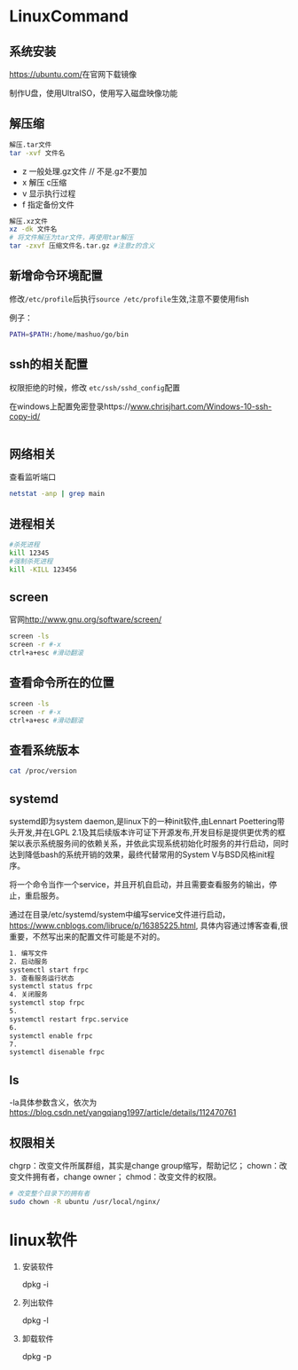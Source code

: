 # LinuxCommand

## 系统安装

<https://ubuntu.com/>在官网下载镜像

制作U盘，使用UltraISO，使用写入磁盘映像功能

## 解压缩

``` bash
解压.tar文件
tar -xvf 文件名
```

- z 一般处理.gz文件 // 不是.gz不要加
- x 解压 c压缩
- v 显示执行过程
- f 指定备份文件

``` bash
解压.xz文件
xz -dk 文件名
# 将文件解压为tar文件，再使用tar解压
tar -zxvf 压缩文件名.tar.gz #注意z的含义
```

## 新增命令环境配置

修改`/etc/profile`后执行`source /etc/profile`生效,注意不要使用fish

例子：

``` bash
PATH=$PATH:/home/mashuo/go/bin
```

## ssh的相关配置

权限拒绝的时候，修改 `etc/ssh/sshd_config`配置

在windows上配置免密登录https://www.chrisjhart.com/Windows-10-ssh-copy-id/

``` bash

```

## 网络相关

查看监听端口

``` bash
netstat -anp | grep main
```

## 进程相关

``` bash
#杀死进程
kill 12345
#强制杀死进程
kill -KILL 123456
```

## screen

官网<http://www.gnu.org/software/screen/>

``` bash
screen -ls
screen -r #-x
ctrl+a+esc #滑动翻滚
```

## 查看命令所在的位置

``` bash
screen -ls
screen -r #-x
ctrl+a+esc #滑动翻滚
```

## 查看系统版本

``` bash
cat /proc/version
```

## systemd

systemd即为system daemon,是linux下的一种init软件,由Lennart Poettering带头开发,并在LGPL 2.1及其后续版本许可证下开源发布,开发目标是提供更优秀的框架以表示系统服务间的依赖关系，并依此实现系统初始化时服务的并行启动，同时达到降低bash的系统开销的效果，最终代替常用的System V与BSD风格init程序。

将一个命令当作一个service，并且开机自启动，并且需要查看服务的输出，停止，重启服务。

通过在目录/etc/systemd/system中编写service文件进行启动，https://www.cnblogs.com/libruce/p/16385225.html, 具体内容通过博客查看,很重要，不然写出来的配置文件可能是不对的。
``` bash
1. 编写文件
2. 启动服务
systemctl start frpc
3. 查看服务运行状态
systemctl status frpc
4. 关闭服务
systemctl stop frpc
5. 
systemctl restart frpc.service
6.
systemctl enable frpc
7.
systemctl disenable frpc
```

## ls

-la具体参数含义，依次为<https://blog.csdn.net/yangqiang1997/article/details/112470761>

## 权限相关

chgrp：改变文件所属群组，其实是change group缩写，帮助记忆；
chown：改变文件拥有者，change owner；
chmod：改变文件的权限。

```bash
# 改变整个目录下的拥有者
sudo chown -R ubuntu /usr/local/nginx/
```

# linux软件

1. 安装软件

    dpkg -i 

2. 列出软件

    dpkg -l 

3. 卸载软件

    dpkg -p 